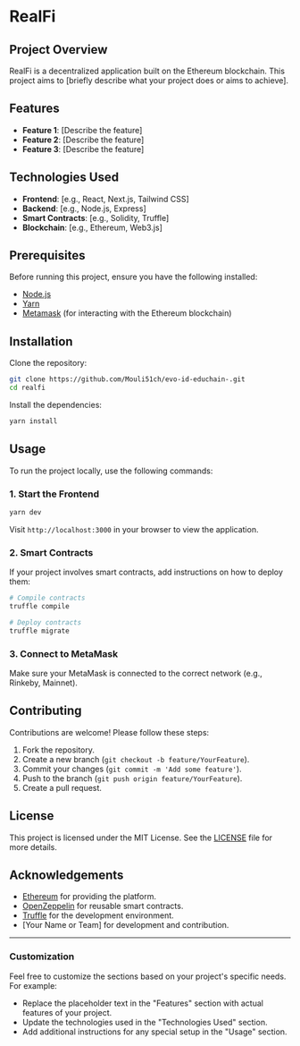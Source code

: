 
# RealFi

## Project Overview

RealFi is a decentralized application built on the Ethereum blockchain. This project aims to [briefly describe what your project does or aims to achieve].

## Features

- **Feature 1**: [Describe the feature]
- **Feature 2**: [Describe the feature]
- **Feature 3**: [Describe the feature]

## Technologies Used

- **Frontend**: [e.g., React, Next.js, Tailwind CSS]
- **Backend**: [e.g., Node.js, Express]
- **Smart Contracts**: [e.g., Solidity, Truffle]
- **Blockchain**: [e.g., Ethereum, Web3.js]

## Prerequisites

Before running this project, ensure you have the following installed:

- [Node.js](https://nodejs.org/)
- [Yarn](https://yarnpkg.com/)
- [Metamask](https://metamask.io/) (for interacting with the Ethereum blockchain)

## Installation

Clone the repository:

```bash
git clone https://github.com/Mouli51ch/evo-id-educhain-.git
cd realfi
```

Install the dependencies:

```bash
yarn install
```

## Usage

To run the project locally, use the following commands:

### 1. **Start the Frontend**

```bash
yarn dev
```

Visit `http://localhost:3000` in your browser to view the application.

### 2. **Smart Contracts**

If your project involves smart contracts, add instructions on how to deploy them:

```bash
# Compile contracts
truffle compile

# Deploy contracts
truffle migrate
```

### 3. **Connect to MetaMask**

Make sure your MetaMask is connected to the correct network (e.g., Rinkeby, Mainnet).

## Contributing

Contributions are welcome! Please follow these steps:

1. Fork the repository.
2. Create a new branch (`git checkout -b feature/YourFeature`).
3. Commit your changes (`git commit -m 'Add some feature'`).
4. Push to the branch (`git push origin feature/YourFeature`).
5. Create a pull request.

## License

This project is licensed under the MIT License. See the [LICENSE](LICENSE) file for more details.

## Acknowledgements

- [Ethereum](https://ethereum.org/) for providing the platform.
- [OpenZeppelin](https://openzeppelin.com/) for reusable smart contracts.
- [Truffle](https://trufflesuite.com/) for the development environment.
- [Your Name or Team] for development and contribution.

---

### Customization
Feel free to customize the sections based on your project's specific needs. For example:
- Replace the placeholder text in the "Features" section with actual features of your project.
- Update the technologies used in the "Technologies Used" section.
- Add additional instructions for any special setup in the "Usage" section.

